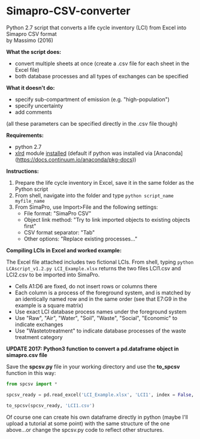 # Simapro-CSV-converter
Python 2.7 script that converts a life cycle inventory (LCI) from Excel into Simapro CSV format  
by Massimo (2016)


**What the script does:**

* convert multiple sheets at once (create a .csv file for each sheet in the Excel file)
* both database processes and all types of exchanges can be specified


**What it doesn't do:**

* specify sub-compartment of emission (e.g. "high-population")
* specify uncertainty
* add comments

(all these parameters can be specified directly in the .csv file though)


**Requirements:**

* python 2.7
* [xlrd](https://pypi.python.org/pypi/xlrd#downloads) module [installed](https://packaging.python.org/installing/) (default if python was installed via [Anaconda] (https://docs.continuum.io/anaconda/pkg-docs))


**Instructions:**

1. Prepare the life cycle inventory in Excel, save it in the same folder as the Python script
2. From shell, navigate into the folder and type `python script_name myfile_name`
3. From SimaPro, use Import>File and the following settings:
	* File format: "SimaPro CSV"
	* Object link method: "Try to link imported objects to existing objects first"
	* CSV format separator: "Tab"
	* Other options: "Replace existing processes..."


**Compiling LCIs in Excel and worked example:**

The Excel file attached includes two fictional LCIs.
From shell, typing `python LCAscript_v1.2.py LCI_Example.xlsx` returns the two files LCI1.csv and LCI2.csv to be imported into SimaPro.

* Cells A1:D6 are fixed, do not insert rows or columns there
* Each column is a process of the foreground system, and is matched by an identically named row and in the same order (see that E7:G9 in the example is a square matrix)
* Use exact LCI database process names under the foreground system
* Use "Raw", "Air", "Water", "Soil", "Waste", "Social", "Economic"  to indicate exchanges
* Use "Wastetotreatment" to indicate database processes of the waste treatment category

**UPDATE 2017: Python3 function to convert a pd.dataframe object in simapro.csv file**

Save the __spcsv.py__ file in your working directory and use the __to_spcsv__ function in this way:

```python
from spcsv import *

spcsv_ready = pd.read_excel('LCI_Example.xlsx', 'LCI1', index = False, header = None)

to_spcsv(spcsv_ready, 'LCI1.csv')
```

Of course one can create his own dataframe directly in python (maybe I'll upload a tutorial at some point) with the same structure of the one above...or change the spcsv.py code to reflect other structures.

